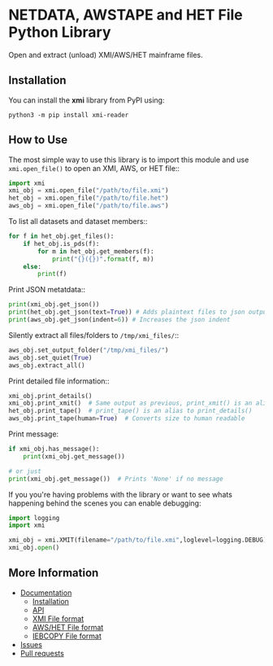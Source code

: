 # NETDATA, AWSTAPE and HET File Python Library

Open and extract (unload) XMI/AWS/HET mainframe files.

## Installation

You can install the **xmi** library from PyPI using:

```
python3 -m pip install xmi-reader
```

## How to Use

The most simple way to use this library is to import this module and use
`xmi.open_file()` to open an XMI, AWS, or HET file::

```python
import xmi
xmi_obj = xmi.open_file("/path/to/file.xmi")
het_obj = xmi.open_file("/path/to/file.het")
aws_obj = xmi.open_file("/path/to/file.aws")
```

To list all datasets and dataset members::

```python
for f in het_obj.get_files():
    if het_obj.is_pds(f):
        for m in het_obj.get_members(f):
            print("{}({})".format(f, m))
    else:
        print(f)
```

Print JSON metatdata::

```python
print(xmi_obj.get_json())
print(het_obj.get_json(text=True)) # Adds plaintext files to json output
print(aws_obj.get_json(indent=6)) # Increases the json indent
```

Silently extract all files/folders to ``/tmp/xmi_files/``::

```python
aws_obj.set_output_folder("/tmp/xmi_files/")
aws_obj.set_quiet(True)
aws_obj.extract_all()
```

Print detailed file information::

```python
xmi_obj.print_details()
xmi_obj.print_xmit()  # Same output as previous, print_xmit() is an alias to print_details()
het_obj.print_tape()  # print_tape() is an alias to print_details()
aws_obj.print_tape(human=True)  # Converts size to human readable
```

Print message:

```python
if xmi_obj.has_message():
    print(xmi_obj.get_message())

# or just
print(xmi_obj.get_message())  # Prints 'None' if no message
```

If you you're having problems with the library or want to see whats happening
behind the scenes you can enable debugging:

```python
import logging
import xmi

xmi_obj = xmi.XMIT(filename="/path/to/file.xmi",loglevel=logging.DEBUG)
xmi_obj.open()
```

## More Information

- [Documentation](https://xmi.readthedocs.io/)
  - [Installation](https://xmi.readthedocs.io/en/latest/install.html)
  - [API](https://xmi.readthedocs.io/en/latest/xmi.html)
  - [XMI File format](https://xmi.readthedocs.io/en/latest/netdata.html)
  - [AWS/HET File format](https://xmi.readthedocs.io/en/latest/vitualtape.htm)
  - [IEBCOPY File format](https://xmi.readthedocs.io/en/latest/iebcopy.htm)
- [Issues](https://github.com/mainframed/xmi/issues)
- [Pull requests](https://github.com/mainframed/xmi/pulls)
